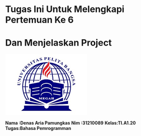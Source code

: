 # **Tugas Ini Untuk Melengkapi Pertemuan Ke 6**

# Dan Menjelaskan Project 

![logo](foto/logo.jpg) 

**Nama :Denas Aria Pamungkas**
**Nim :31210089**
**Kelas:TI.A1.20**
**Tugas:Bahasa Pemrogramman**
